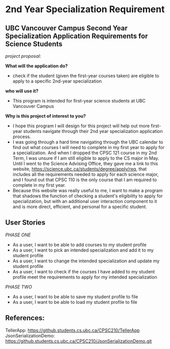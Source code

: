 # 2nd Year Specialization Requirement

## UBC Vancouver Campus Second Year Specialization Application Requirements for Science Students

*project proposal*:

**What will the application do?**
- check if the student (given the first-year courses taken) are eligible to apply to
  a specific 2nd-year specialization

**who will use it?**
- This program is intended for first-year science students at UBC Vancouver Campus

**Why is this project of interest to you?**
- I hope this program I will design for this project will help out more first-year students navigate through their 2nd
  year specialization application process.
- I was going through a hard time navigating through the UBC calendar to find out what courses I will need to
  complete in my first year to apply for a specialization. And when I dropped the CPSC 121 course in my
  2nd Term, I was unsure if I am still eligible to apply to the CS major in May. Until I went to the Science Advising
  Office, they gave me a link to this website, https://science.ubc.ca/students/degree/apply/req, that includes
  all the requirements needed to apply for each science major, and I found out that CPSC 110 is the only course that I
  am required to complete in my first year.
- Because this website was really useful to me, I want to make a program that
  shadows the function of checking a student's eligibility to apply for specialization, but with an additional user
  interaction component to it and is more direct, efficient, and personal for a specific student.

## User Stories
*PHASE ONE*
* As a user, I want to be able to add courses to my student profile
* As a user, I want to pick an intended specialization and add it to my student profile
* As a user, I want to change the intended specialization and update my student profile
* As a user, I want to check if the courses I have added to my student profile meet the requirements
  to apply for my intended specialization

*PHASE TWO*
* As a user, I want to be able to save my student profile to file
* As a user, I want to be able to load my student profile to file


## References:
TellerApp: https://github.students.cs.ubc.ca/CPSC210/TellerApp
JsonSerializationDemo: https://github.students.cs.ubc.ca/CPSC210/JsonSerializationDemo.git